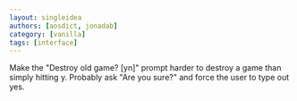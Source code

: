 ```yaml
---
layout: singleidea
authors: [aosdict, jonadab]
category: [vanilla]
tags: [interface]
---
```

Make the "Destroy old game? [yn]" prompt harder to destroy a game than simply hitting y. Probably ask "Are you sure?" and force the user to type out yes.
